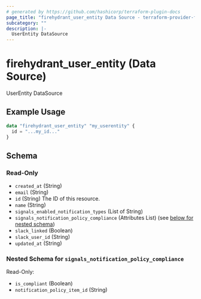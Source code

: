 ```yaml
---
# generated by https://github.com/hashicorp/terraform-plugin-docs
page_title: "firehydrant_user_entity Data Source - terraform-provider-firehydrant"
subcategory: ""
description: |-
  UserEntity DataSource
---
```


# firehydrant_user_entity (Data Source)

UserEntity DataSource

## Example Usage

```terraform
data "firehydrant_user_entity" "my_userentity" {
  id = "...my_id..."
}
```

<!-- schema generated by tfplugindocs -->
## Schema

### Read-Only

- `created_at` (String)
- `email` (String)
- `id` (String) The ID of this resource.
- `name` (String)
- `signals_enabled_notification_types` (List of String)
- `signals_notification_policy_compliance` (Attributes List) (see [below for nested schema](#nestedatt--signals_notification_policy_compliance))
- `slack_linked` (Boolean)
- `slack_user_id` (String)
- `updated_at` (String)

<a id="nestedatt--signals_notification_policy_compliance"></a>
### Nested Schema for `signals_notification_policy_compliance`

Read-Only:

- `is_compliant` (Boolean)
- `notification_policy_item_id` (String)
